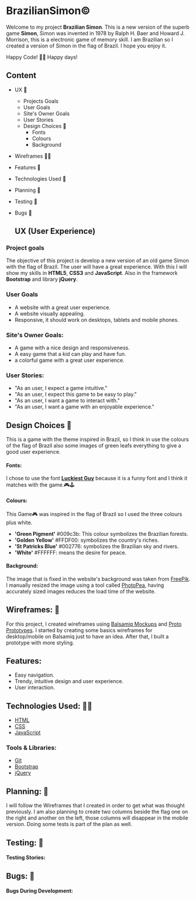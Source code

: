 # BrazilianSimon©

Welcome to my project **Brazilian Simon**. This is a new version of the superb game **Simon**, Simon was invented in 1978 by Ralph H. Baer and Howard J. Morrison, this is a electronic game of memory skill. I am Brazilian so I created a version of Simon in the flag of Brazil. I hope you enjoy it. 

Happy Code! 👨‍💻 Happy days!

  ## Content
+ UX 🎯
  - Projects Goals
  - User Goals
  - Site's Owner Goals
  - User Stories
  - Design Choices 🎨 
    * Fonts
    * Colours
    * Background
    
+ Wireframes 👨‍🔧
+ Features 🤖
+ Technologies Used 👀
+ Planning 📐
+ Testing 🔌
+ Bugs 🐞
  
  ## UX (User Experience)
### Project goals
The objective of this project is develop a new version of an old game Simon with the flag of Brazil. The user will have a great experience. With this I will show my skills in **HTML5**, **CSS3** and **JavaScript**. Also in the framework **Bootstrap** and library **jQuery**.

### User Goals
- A website with a great user experience.
- A website visually appealing.
- Responsive, it should work on desktops, tablets and mobile phones.

### Site's Owner Goals:
- A game with a nice design and responsiveness.
- A easy game that a kid can play and have fun.
- a colorful game with a great user experience.

### User Stories:
- "As an user, I expect a game intuitive."
- "As an user, I expect this game to be easy to play."  
- "As an user, I want a game to interact with."  
- "As an user, I want a game with an enjoyable experience."  

## Design Choices 🎨
This is a game with the theme inspired in Brazil, so I think in use the colours of the flag of Brazil also some images of green leafs everything to give a good user experience.

#### Fonts:
I chose to use the font **[Luckiest Guy](https://fonts.google.com/specimen/Luckiest+Guy)** because it is a funny font and I think it matches with the game.🎮🕹

#### Colours:
This Game🎮 was inspired in the flag of Brazil so I used the three colours plus white. 

- **'Green Pigment'** #009c3b:  This colour symbolizes the Brazilian forests.
- **'Golden Yellow'** #FFDF00: symbolizes the country's riches.
- **'St Patricks Blue'** #002776: symbolizes the Brazilian sky and rivers.
- **'White'** #FFFFFF: means the desire for peace.

#### Background:
The image that is fixed in the website's background was taken from [FreePik](https://www.freepik.com/). I manually resized the image using a tool called [PhotoPea](https://www.photopea.com/), having accurately sized images reduces the load time of the website.

## Wireframes: 🔧
For this project, I created wireframes using [Balsamiq Mockups](https://balsamiq.cloud/) and [Proto Prototypes](https://proto.io/). I started by creating some basics wireframes for desktop/mobile on Balsamiq just to have an idea. After that, I built a prototype with more styling.

## Features:
- Easy navigation.
- Trendy, intuitive design and user experience.
- User interaction. 

## Technologies Used: 👨‍💻
* <a href="https://developer.mozilla.org/en-US/docs/Web/HTML">HTML</a>
* <a href="https://developer.mozilla.org/en-US/docs/Web/CSS">CSS</a> 
* <a href="https://developer.mozilla.org/en-US/docs/Web/javascript">JavaScript</a>

### Tools & Libraries:
* <a href="https://git-scm.com/">Git</a>
* <a href="https://getbootstrap.com/">Bootstrap</a>
* <a href="https://jquery.com/">jQuery</a>

## Planning: 📐
I will follow the Wireframes that I created in order to get what was thought previously. I am also planning to create two columns beside the flag one on the right and another on the left, those columns will disappear in the mobile version. Doing some tests is part of the plan as well.

## Testing: 🔌
#### Testing Stories:


## Bugs: 🐞
#### Bugs During Development:






